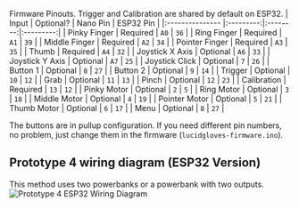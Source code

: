 Firmware Pinouts. Trigger and Calibration are shared by default on ESP32.
| Input           | Optional? | Nano Pin | ESP32 Pin |
|:--------------- |:---------:|:--------:|:---------:|
| Pinky Finger    | Required  | `A0`     | `36`      |
| Ring Finger     | Required  | `A1`     | `39`      |
| Middle Finger   | Required  | `A2`     | `34`      |
| Pointer Finger  | Required  | `A3`     | `35`      |
| Thumb           | Required  | `A4`     | `32`      |
| Joystick X Axis | Optional  | `A6`     | `33`      |
| Joystick Y Axis | Optional  | `A7`     | `25`      |
| Joystick Click  | Optional  | `7`     | `26`      |
| Button 1        | Optional  | `8`     | `27`      |
| Button 2        | Optional  | `9`     | `14`      |
| Trigger         | Optional  | `10`    | `12`      |
| Grab            | Optional  | `11`    | `13`      |
| Pinch           | Optional  | `12`    | `23`      |
| Calibration     | Required  | `13`    | `12`      |
| Pinky Motor     | Optional  | `2`     | `5`       |
| Ring Motor      | Optional  | `3`     | `18`      |
| Middle Motor    | Optional  | `4`     | `19`      |
| Pointer Motor   | Optional  | `5`     | `21`      |
| Thumb Motor     | Optional  | `6`     | `17`      |
| Menu            | Optional  | `8`     | `27`      |

The buttons are in pullup configuration. If you need different pin numbers, no problem, just change them in the firmware (`lucidgloves-firmware.ino`).

## Prototype 4 wiring diagram (ESP32 Version)
This method uses two powerbanks or a powerbank with two outputs.
![Prototype 4 ESP32 Wiring Diagram](https://media.discordapp.net/attachments/784992216707760128/884805008917401661/unknown.png?width=1188&height=660)